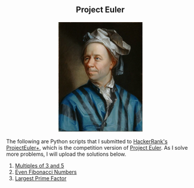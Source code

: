 ## <p align="center">Project Euler</p>

<p align="center">
	<img src="Leonhard_Euler.jpg" width="225">
</p>

The following are Python scripts that I submitted to [HackerRank's ProjectEuler+](https://www.hackerrank.com/contests/projecteuler/challenges), which is the competition version of [Project Euler](https://projecteuler.net). As I solve more problems, I will upload the solutions below.

1. [Multiples of 3 and 5](/solutions/001_multiples_of_3_and_5.py)
2. [Even Fibonacci Numbers](/solutions/002_even_fibonacci_numbers.py)
3. [Largest Prime Factor](/solutions/003_largest_prime_factor.py)
